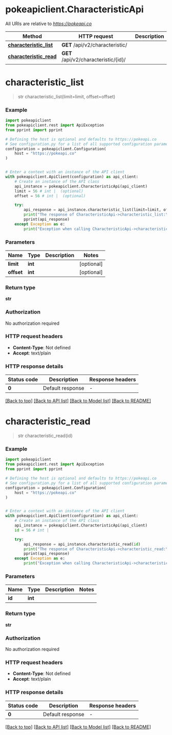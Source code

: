 # pokeapiclient.CharacteristicApi

All URIs are relative to *https://pokeapi.co*

Method | HTTP request | Description
------------- | ------------- | -------------
[**characteristic_list**](CharacteristicApi.md#characteristic_list) | **GET** /api/v2/characteristic/ | 
[**characteristic_read**](CharacteristicApi.md#characteristic_read) | **GET** /api/v2/characteristic/{id}/ | 


# **characteristic_list**
> str characteristic_list(limit=limit, offset=offset)

### Example


```python
import pokeapiclient
from pokeapiclient.rest import ApiException
from pprint import pprint

# Defining the host is optional and defaults to https://pokeapi.co
# See configuration.py for a list of all supported configuration parameters.
configuration = pokeapiclient.Configuration(
    host = "https://pokeapi.co"
)


# Enter a context with an instance of the API client
with pokeapiclient.ApiClient(configuration) as api_client:
    # Create an instance of the API class
    api_instance = pokeapiclient.CharacteristicApi(api_client)
    limit = 56 # int |  (optional)
    offset = 56 # int |  (optional)

    try:
        api_response = api_instance.characteristic_list(limit=limit, offset=offset)
        print("The response of CharacteristicApi->characteristic_list:\n")
        pprint(api_response)
    except Exception as e:
        print("Exception when calling CharacteristicApi->characteristic_list: %s\n" % e)
```



### Parameters


Name | Type | Description  | Notes
------------- | ------------- | ------------- | -------------
 **limit** | **int**|  | [optional] 
 **offset** | **int**|  | [optional] 

### Return type

**str**

### Authorization

No authorization required

### HTTP request headers

 - **Content-Type**: Not defined
 - **Accept**: text/plain

### HTTP response details

| Status code | Description | Response headers |
|-------------|-------------|------------------|
**0** | Default response |  -  |

[[Back to top]](#) [[Back to API list]](../README.md#documentation-for-api-endpoints) [[Back to Model list]](../README.md#documentation-for-models) [[Back to README]](../README.md)

# **characteristic_read**
> str characteristic_read(id)

### Example


```python
import pokeapiclient
from pokeapiclient.rest import ApiException
from pprint import pprint

# Defining the host is optional and defaults to https://pokeapi.co
# See configuration.py for a list of all supported configuration parameters.
configuration = pokeapiclient.Configuration(
    host = "https://pokeapi.co"
)


# Enter a context with an instance of the API client
with pokeapiclient.ApiClient(configuration) as api_client:
    # Create an instance of the API class
    api_instance = pokeapiclient.CharacteristicApi(api_client)
    id = 56 # int | 

    try:
        api_response = api_instance.characteristic_read(id)
        print("The response of CharacteristicApi->characteristic_read:\n")
        pprint(api_response)
    except Exception as e:
        print("Exception when calling CharacteristicApi->characteristic_read: %s\n" % e)
```



### Parameters


Name | Type | Description  | Notes
------------- | ------------- | ------------- | -------------
 **id** | **int**|  | 

### Return type

**str**

### Authorization

No authorization required

### HTTP request headers

 - **Content-Type**: Not defined
 - **Accept**: text/plain

### HTTP response details

| Status code | Description | Response headers |
|-------------|-------------|------------------|
**0** | Default response |  -  |

[[Back to top]](#) [[Back to API list]](../README.md#documentation-for-api-endpoints) [[Back to Model list]](../README.md#documentation-for-models) [[Back to README]](../README.md)


